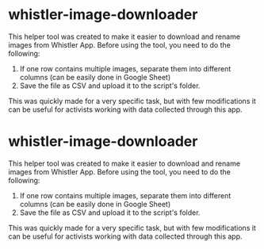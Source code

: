 # whistler-image-downloader

This helper tool was created to make it easier to download and rename images from Whistler App. 
Before using the tool, you need to do the following:
1. If one row contains multiple images, separate them into different columns (can be easily done in Google Sheet)
2. Save the file as CSV and upload it to the script's folder.

This was quickly made for a very specific task, but with few modifications it can be useful for activists working with data collected through this app.
# whistler-image-downloader

This helper tool was created to make it easier to download and rename images from Whistler App. 
Before using the tool, you need to do the following:
1. If one row contains multiple images, separate them into different columns (can be easily done in Google Sheet)
2. Save the file as CSV and upload it to the script's folder.

This was quickly made for a very specific task, but with few modifications it can be useful for activists working with data collected through this app.
